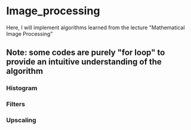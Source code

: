 # Image_processing

Here, I will implement algorithms learned from the lecture "Mathematical Image Processing"

## Note: some codes are purely "for loop" to provide an intuitive understanding of the algorithm

### Histogram


### Filters


### Upscaling

